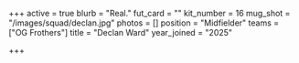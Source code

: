 +++
active = true
blurb = "Real."
fut_card = ""
kit_number = 16
mug_shot = "/images/squad/declan.jpg"
photos = []
position = "Midfielder"
teams = ["OG Frothers"]
title = "Declan Ward"
year_joined = "2025"

+++
